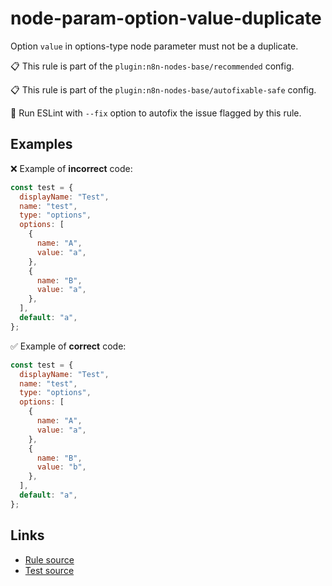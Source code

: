 [//]: # "File generated from a template. Do not edit this file directly."

# node-param-option-value-duplicate

Option `value` in options-type node parameter must not be a duplicate.

📋 This rule is part of the `plugin:n8n-nodes-base/recommended` config.

📋 This rule is part of the `plugin:n8n-nodes-base/autofixable-safe` config.

🔧 Run ESLint with `--fix` option to autofix the issue flagged by this rule.

## Examples

❌ Example of **incorrect** code:

```js
const test = {
  displayName: "Test",
  name: "test",
  type: "options",
  options: [
    {
      name: "A",
      value: "a",
    },
    {
      name: "B",
      value: "a",
    },
  ],
  default: "a",
};
```

✅ Example of **correct** code:

```js
const test = {
  displayName: "Test",
  name: "test",
  type: "options",
  options: [
    {
      name: "A",
      value: "a",
    },
    {
      name: "B",
      value: "b",
    },
  ],
  default: "a",
};
```

## Links

- [Rule source](../../lib/rules/node-param-option-value-duplicate.ts)
- [Test source](../../tests/node-param-option-value-duplicate.test.ts)
